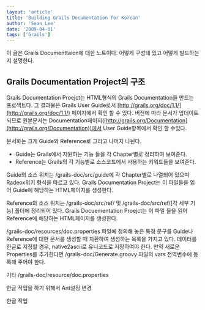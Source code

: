 ```yaml
---
layout: 'article'
title: 'Building Grails Documentation for Korean'
author: 'Sean Lee'
date: '2009-04-01'
tags: ['Grails']
---
```


이 글은 Grails Documenttaion에 대한 노트이다. 어떻게 구성돼 있고 어떻게 빌드하는지 설명한다.

## Grails Documentation Project의 구조

Grails Documentation Proejct는 HTML형식의 Grails Documentation을 만드는 프로젝트다. 그 결과물은 Grails User Guide로서 [http://grails.org/doc/1.1/](http://grails.org/doc/1.1/) 페이지에서 확인 할 수 있다. 버전에 따라 문서가 업데이트 되므로 원본문서는 Documentation페이지([http://grails.org/Documentation](http://grails.org/Documentation))에서 User Guide항목에서 확인 할 수있다.

문서화는 크게 Guide와 Reference로 그리고 나머지 나뉜다.

 * Guide는 Grails에서 지원하는 기능 들을 각 Chapter별로 정리하여 보여준다.
 * Reference는 Grails의 각 기능별로 소스코드에서 사용하는 키워드들을 보여준다.

Guide의 소스 위치는 /grails-doc/src/guide에 각 Chapter별로 나열되어 있으며 Radeox위키 형식을 따르고 있다. Grails Documentation Project는 이 파일들을 읽어 Guide에 해당하는 HTML페이지를 생성한다.

Reference의 소스 위치는 /grails-doc/src/ref/ 및 /grails-doc/src/ref/[각 세부 기능] 폴더에 정리되어 있다. Grails Docuementation Proejct는 이 파일 들을 읽어 Reference에 해당하는 HTML페이지를 생성한다.

/grails-doc/resources/doc.properties 파일에 정의해 놓은 특정 문구를 Guide나 Reference에 대한 문서를 생성할 때 치환하여 생성하는 목록을 가지고 있다. 데이터를 한글로 지정할 경우, native2ascii로 유니코드로 저장하여야 한다. 만약 새로운 Properties를 추가한다면 /grails-doc/Generate.groovy 파일의 vars 전역변수에 등록해 주어야 한다.

기타 /grails-doc/resource/doc.properties

한글 작업을 하기 위해서 Ant설정 변경

한글 작업

